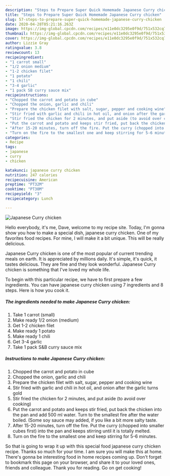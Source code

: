 ```yaml
---
description: "Steps to Prepare Super Quick Homemade Japanese Curry chicken"
title: "Steps to Prepare Super Quick Homemade Japanese Curry chicken"
slug: 57-steps-to-prepare-super-quick-homemade-japanese-curry-chicken
date: 2020-04-28T05:21:16.263Z
image: https://img-global.cpcdn.com/recipes/e11e0dc3295e0f9d/751x532cq70/japanese-curry-chicken-recipe-main-photo.jpg
thumbnail: https://img-global.cpcdn.com/recipes/e11e0dc3295e0f9d/751x532cq70/japanese-curry-chicken-recipe-main-photo.jpg
cover: https://img-global.cpcdn.com/recipes/e11e0dc3295e0f9d/751x532cq70/japanese-curry-chicken-recipe-main-photo.jpg
author: Lizzie Gray
ratingvalue: 3.8
reviewcount: 13
recipeingredient:
- "1 carrot small"
- "1/2 onion medium"
- "1-2 chicken filet"
- "1 potato"
- "1 chili"
- "3-4 garlic"
- "1 pack SB curry sauce mix"
recipeinstructions:
- "Chopped the carrot and potato in cube"
- "Chopped the onion, garlic and chili"
- "Prepare the chicken filet with salt, sugar, pepper and cooking wine"
- "Stir fried with garlic and chili in hot oil, and onion after the garlic turns gold"
- "Stir fried the chicken for 2 minutes, and put aside (to avoid over cooking)"
- "Put the carrot and potato and keeps stir fried, put back the chicken into the pan and add 500 ml water. Turn to the smallest fire after the water boiled. (Some soy sauce may added, if you like a bit more salty taste."
- "After 15-20 minutes, turn off the fire. Put the curry (chopped into smaller cubes first) into the pan and keeps stirring until it is totally melted."
- "Turn on the fire to the smallest one and keep stirring for 5-6 minutes."
categories:
- Recipe
tags:
- japanese
- curry
- chicken

katakunci: japanese curry chicken 
nutrition: 247 calories
recipecuisine: American
preptime: "PT32M"
cooktime: "PT30M"
recipeyield: "3"
recipecategory: Lunch

---
```



![Japanese Curry chicken](https://img-global.cpcdn.com/recipes/e11e0dc3295e0f9d/751x532cq70/japanese-curry-chicken-recipe-main-photo.jpg)

Hello everybody, it's me, Dave, welcome to my recipe site. Today, I'm gonna show you how to make a special dish, japanese curry chicken. One of my favorites food recipes. For mine, I will make it a bit unique. This will be really delicious.

Japanese Curry chicken is one of the most popular of current trending meals on earth. It is appreciated by millions daily. It's simple, it's quick, it tastes delicious. They are fine and they look wonderful. Japanese Curry chicken is something that I've loved my whole life.




To begin with this particular recipe, we have to first prepare a few ingredients. You can have japanese curry chicken using 7 ingredients and 8 steps. Here is how you cook it.

<!--inarticleads1-->

##### The ingredients needed to make Japanese Curry chicken:

1. Take 1 carrot (small)
1. Make ready 1/2 onion (medium)
1. Get 1-2 chicken filet
1. Make ready 1 potato
1. Make ready 1 chili
1. Get 3-4 garlic
1. Take 1 pack S&amp;B curry sauce mix




<!--inarticleads2-->

##### Instructions to make Japanese Curry chicken:

1. Chopped the carrot and potato in cube
1. Chopped the onion, garlic and chili
1. Prepare the chicken filet with salt, sugar, pepper and cooking wine
1. Stir fried with garlic and chili in hot oil, and onion after the garlic turns gold
1. Stir fried the chicken for 2 minutes, and put aside (to avoid over cooking)
1. Put the carrot and potato and keeps stir fried, put back the chicken into the pan and add 500 ml water. Turn to the smallest fire after the water boiled. (Some soy sauce may added, if you like a bit more salty taste.
1. After 15-20 minutes, turn off the fire. Put the curry (chopped into smaller cubes first) into the pan and keeps stirring until it is totally melted.
1. Turn on the fire to the smallest one and keep stirring for 5-6 minutes.




So that is going to wrap it up with this special food japanese curry chicken recipe. Thanks so much for your time. I am sure you will make this at home. There's gonna be interesting food in home recipes coming up. Don't forget to bookmark this page on your browser, and share it to your loved ones, friends and colleague. Thank you for reading. Go on get cooking!
